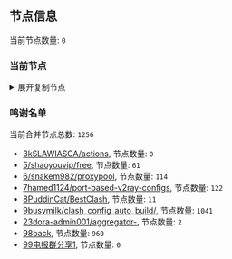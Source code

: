
## 节点信息
当前节点数量: `0`
### 当前节点
<details>
  <summary>展开复制节点</summary>

    

</details>

### 鸣谢名单
当前合并节点总数: `1256`
- [3kSLAWIASCA/actions](https://github.com/kSLAWIASCA/actions), 节点数量: `0`
- [5/shaoyouvip/free](https://github.com/shaoyouvip/free), 节点数量: `61`
- [6/snakem982/proxypool](https://github.com/snakem982/proxypool), 节点数量: `114`
- [7hamed1124/port-based-v2ray-configs](https://github.com/hamed1124/port-based-v2ray-configs), 节点数量: `122`
- [8PuddinCat/BestClash](https://github.com/PuddinCat/BestClash), 节点数量: `11`
- [9busymilk/clash_config_auto_build/](https://github.com/busymilk/clash_config_auto_build/), 节点数量: `1041`
- [23dora-admin001/aggregator-](https://github.com/dora-admin001/aggregator-), 节点数量: `2`
- [98back](https://github.com/firefoxmmx2/v2rayshare_subcription), 节点数量: `960`
- [99电报群分享1](https://github.com/cdddbc/getAirport), 节点数量: `0`


